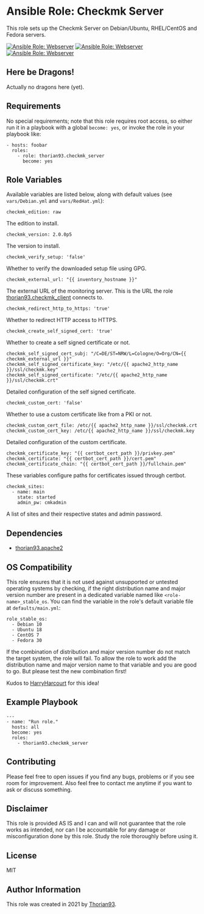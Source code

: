 # Ansible Role: Checkmk Server

 This role sets up the Checkmk Server on Debian/Ubuntu, RHEL/CentOS and Fedora servers. 

[![Ansible Role: Webserver](https://img.shields.io/ansible/role/55242?style=flat-square)](https://galaxy.ansible.com/thorian93/checkmk_server)
[![Ansible Role: Webserver](https:/client/img.shields.io/ansible/quality/55242?style=flat-square)](https://galaxy.ansible.com/thorian93/checkmk_server)
[![Ansible Role: Webserver](https://img.shields.io/ansible/role/d/55242?style=flat-square)](https://galaxy.ansible.com/thorian93/checkmk_server)

## Here be Dragons!

Actually no dragons here (yet).

## Requirements

No special requirements; note that this role requires root access, so either run it in a playbook with a global `become: yes`, or invoke the role in your playbook like:

    - hosts: foobar
      roles:
        - role: thorian93.checkmk_server
          become: yes

## Role Variables

Available variables are listed below, along with default values (see `vars/Debian.yml` and `vars/RedHat.yml`):

    checkmk_edition: raw

The edition to install.

    checkmk_version: 2.0.0p5
    
The version to install.

    checkmk_verify_setup: 'false'

Whether to verify the downloaded setup file using GPG.

    checkmk_external_url: "{{ inventory_hostname }}"

The external URL of the monitoring server. This is the URL the role [thorian93.checkmk_client](https://galaxy.ansible.com/thorian93/checkmk_client) connects to.

    checkmk_redirect_http_to_https: 'true'

Whether to redirect HTTP access to HTTPS.

    checkmk_create_self_signed_cert: 'true'

Whether to create a self signed certificate or not.

    checkmk_self_signed_cert_subj: "/C=DE/ST=NRW/L=Cologne/O=Org/CN={{ checkmk_external_url }}"
    checkmk_self_signed_certificate_key: "/etc/{{ apache2_http_name }}/ssl/checkmk.key"
    checkmk_self_signed_certificate: "/etc/{{ apache2_http_name }}/ssl/checkmk.crt"

Detailed configuration of the self signed certificate.

    checkmk_custom_cert: 'false'

Whether to use a custom certificate like from a PKI or not.

    checkmk_custom_cert_file: /etc/{{ apache2_http_name }}/ssl/checkmk.crt
    checkmk_custom_cert_key: /etc/{{ apache2_http_name }}/ssl/checkmk.key

Detailed configuration of the custom certificate.

    checkmk_certificate_key: "{{ certbot_cert_path }}/privkey.pem"
    checkmk_certificate: "{{ certbot_cert_path }}/cert.pem"
    checkmk_certificate_chain: "{{ certbot_cert_path }}/fullchain.pem"

These variables configure paths for certificates issued through certbot.

    checkmk_sites:
      - name: main
        state: started
        admin_pw: cmkadmin

A list of sites and their respective states and admin password.

## Dependencies

  - [thorian93.apache2](https://galaxy.ansible.com/thorian93/apache2)

## OS Compatibility

This role ensures that it is not used against unsupported or untested operating systems by checking, if the right distribution name and major version number are present in a dedicated variable named like `<role-name>_stable_os`. You can find the variable in the role's default variable file at `defaults/main.yml`:

    role_stable_os:
      - Debian 10
      - Ubuntu 18
      - CentOS 7
      - Fedora 30

If the combination of distribution and major version number do not match the target system, the role will fail. To allow the role to work add the distribution name and major version name to that variable and you are good to go. But please test the new combination first!

Kudos to [HarryHarcourt](https://github.com/HarryHarcourt) for this idea!

## Example Playbook

    ---
    - name: "Run role."
      hosts: all
      become: yes
      roles:
        - thorian93.checkmk_server

## Contributing

Please feel free to open issues if you find any bugs, problems or if you see room for improvement. Also feel free to contact me anytime if you want to ask or discuss something.

## Disclaimer

This role is provided AS IS and I can and will not guarantee that the role works as intended, nor can I be accountable for any damage or misconfiguration done by this role. Study the role thoroughly before using it.

## License

MIT

## Author Information

This role was created in 2021 by [Thorian93](http://thorian93.de/).
